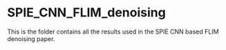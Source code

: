 # SPIE_CNN_FLIM_denoising
This is the folder contains all the results used in the SPIE CNN based FLIM denoising paper.

